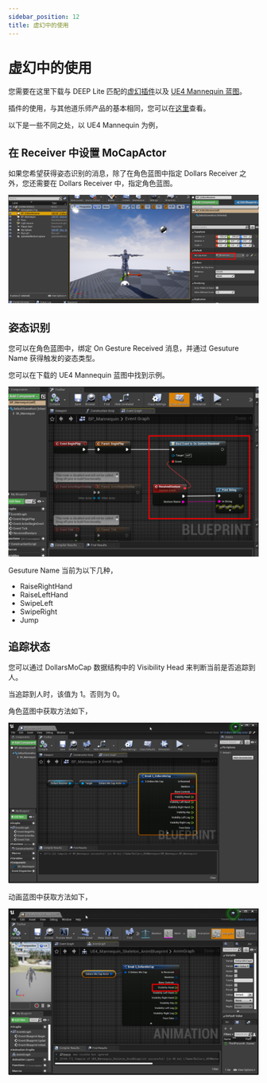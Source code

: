 ```yaml
---
sidebar_position: 12
title: 虚幻中的使用
---
```


# 虚幻中的使用

您需要在这里下载与 DEEP Lite 匹配的[虚幻插件](https://kilimanjaro.sunnyview.tech/DEEP_Lite/Dollars.zip)以及 [UE4 Mannequin 蓝图](https://kilimanjaro.sunnyview.tech/DEEP_Lite/Dollars_UE4Mannequin.zip)。

插件的使用，与其他道乐师产品的基本相同，您可以在[这里](/ue-getstarted)查看。

以下是一些不同之处，以 UE4 Mannequin 为例，

## 在 Receiver 中设置 MoCapActor

如果您希望获得姿态识别的消息，除了在角色蓝图中指定 Dollars Receiver 之外，您还需要在 Dollars Receiver 中，指定角色蓝图。

![](../../img/2024_07_25_17_15_22.png)

## 姿态识别

您可以在角色蓝图中，绑定 On Gesture Received 消息，并通过 Gesuture Name 获得触发的姿态类型。

您可以在下载的 UE4 Mannequin 蓝图中找到示例。

![](../../img/2024_07_25_17_47_03.png)

Gesuture Name 当前为以下几种，

- RaiseRightHand
- RaiseLeftHand
- SwipeLeft
- SwipeRight
- Jump

## 追踪状态

您可以通过 DollarsMoCap 数据结构中的 Visibility Head 来判断当前是否追踪到人。

当追踪到人时，该值为 1。否则为 0。

角色蓝图中获取方法如下，

![](../../img/2024_07_25_17_53_19.png)

动画蓝图中获取方法如下，

![](../../img/2024_07_25_17_54_08.png)
